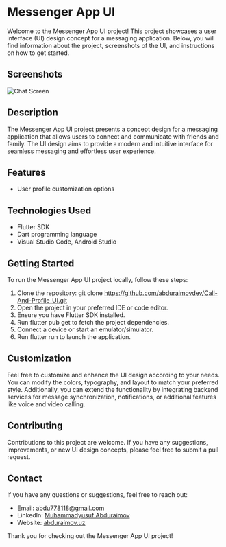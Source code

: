 # Messenger App UI

Welcome to the Messenger App UI project! This project showcases a user interface (UI) design concept for a messaging application. Below, you will find information about the project, screenshots of the UI, and instructions on how to get started.

## Screenshots

![Chat Screen](https://github.com/saidjohn/Call-And-Profile_UI-master/blob/master/assets/images/ui_screenshot.png)

## Description

The Messenger App UI project presents a concept design for a messaging application that allows users to connect and communicate with friends and family. The UI design aims to provide a modern and intuitive interface for seamless messaging and effortless user experience.

## Features

- User profile customization options

## Technologies Used

- Flutter SDK
- Dart programming language
- Visual Studio Code, Android Studio

## Getting Started

To run the Messenger App UI project locally, follow these steps:

1. Clone the repository: git clone https://github.com/abduraimovdev/Call-And-Profile_UI.git
2. Open the project in your preferred IDE or code editor.
3. Ensure you have Flutter SDK installed.
4. Run flutter pub get to fetch the project dependencies.
5. Connect a device or start an emulator/simulator.
6. Run flutter run to launch the application.

## Customization

Feel free to customize and enhance the UI design according to your needs. You can modify the colors, typography, and layout to match your preferred style. Additionally, you can extend the functionality by integrating backend services for message synchronization, notifications, or additional features like voice and video calling.

## Contributing

Contributions to this project are welcome. If you have any suggestions, improvements, or new UI design concepts, please feel free to submit a pull request.

## Contact

If you have any questions or suggestions, feel free to reach out:


- Email: [abdu778118@gmail.com](mailto:abdu778118@gmail.com)
- LinkedIn: [Muhammadyusuf Abduraimov](linkedin.com/in/abduraimovdev)
- Website: [abduraimov.uz](http://abduraimov.uz)

Thank you for checking out the Messenger App UI project!
